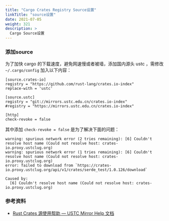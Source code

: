 ```yaml
---
title: "Cargo Crates Registry Source设置"
linkTitle: "source设置"
date: 2021-07-05
weight: 321
description: >
  Cargo Source设置
---
```


### 添加source

为了加快 cargo 的下载速度，避免网速慢或者被墙，添加国内源头 ustc ，需修改 `~/.cargo/config` 加入以下内容： 

```properties
[source.crates-io]
registry = "https://github.com/rust-lang/crates.io-index"
replace-with = 'ustc'

[source.ustc]
registry = "git://mirrors.ustc.edu.cn/crates.io-index"
#registry = "https://mirrors.ustc.edu.cn/crates.io-index"

[http]
check-revoke = false
```

其中添加 `check-revoke = false` 是为了解决下面的问题：

```
warning: spurious network error (2 tries remaining): [6] Couldn't resolve host name (Could not resolve host: crates-io.proxy.ustclug.org)
warning: spurious network error (1 tries remaining): [6] Couldn't resolve host name (Could not resolve host: crates-io.proxy.ustclug.org)
error: failed to download from `https://crates-io.proxy.ustclug.org/api/v1/crates/serde_test/1.0.126/download`

Caused by:
  [6] Couldn't resolve host name (Could not resolve host: crates-io.proxy.ustclug.org)

```



### 参考资料

- [Rust Crates 源使用帮助 — USTC Mirror Help 文档](http://mirrors.ustc.edu.cn/help/crates.io-index.html)